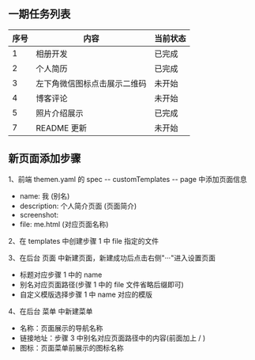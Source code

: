 ## 一期任务列表

| 序号 | 内容                         | 当前状态 |
| ---- | ---------------------------- | -------- |
| 1    | 相册开发                     | 已完成   |
| 2    | 个人简历                     | 已完成   |
| 3    | 左下角微信图标点击展示二维码 | 未开始   |
| 4    | 博客评论                     | 未开始   |
| 5    | 照片介绍展示                 | 已完成   |
| 7    | README 更新                  | 未开始   |

## 新页面添加步骤

1、前端 themen.yaml 的 spec -- customTemplates -- page 中添加页面信息

- name: 我 (别名)
- description: 个人简介页面 (页面简介)
- screenshot:
- file: me.html (对应页面名称)

2、在 templates 中创建步骤 1 中 file 指定的文件

3、在后台 页面 中新建页面，新建成功后点击右侧"···"进入设置页面

- 标题对应步骤 1 中的 name
- 别名对应页面路径(步骤 1 中的 file 文件省略后缀即可)
- 自定义模版选择步骤 1 中 name 对应的模版

4、在后台 菜单 中新建菜单

- 名称：页面展示的导航名称
- 链接地址：步骤 3 中别名对应页面路径中的内容(前面加上 / )
- 图标：页面菜单前展示的图标名称
